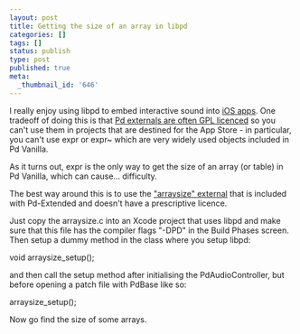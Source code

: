 ```yaml
---
layout: post
title: Getting the size of an array in libpd
categories: []
tags: []
status: publish
type: post
published: true
meta:
  _thumbnail_id: '646'
---
```


I really enjoy using 
libpd to embed interactive sound into 
[iOS apps](http://charlesmartin.com.au/apps). One tradeoff of doing this is that 
[Pd externals are often GPL licenced](https://github.com/libpd/libpd/wiki/misc#using-externals) so you can't use them in projects that are destined for the App Store - in particular, you can't use 
expr or 
expr~ which are 
very widely used objects included in Pd Vanilla.


As it turns out, 
expr is the only way to get the size of an array (or table) in Pd Vanilla, which can cause… difficulty.


The best way around this is to use the 
["arraysize" external](http://puredata.info/downloads/arraysize) that is included with Pd-Extended and doesn't have a prescriptive licence.


Just copy the 
arraysize.c into an Xcode project that uses libpd and make sure that this file has the compiler flags "-DPD" in the Build Phases screen. Then setup a dummy method in the class where you setup libpd:


void arraysize_setup();


and then call the setup method after initialising the 
PdAudioController, but before opening a patch file with 
PdBase like so:


arraysize_setup();


Now go find the size of some arrays.

